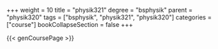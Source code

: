 +++
weight = 10
title = "physik321"
degree = "bsphysik"
parent = "physik320"
tags = ["bsphysik", "physik321", "physik320"]
categories = ["course"]
bookCollapseSection = false
+++

{{< genCoursePage >}}
